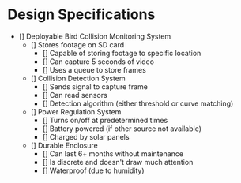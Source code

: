 Design Specifications
=====================
- [] Deployable Bird Collision Monitoring System
	- [] Stores footage on SD card
		- [] Capable of storing footage to specific location
		- [] Can capture 5 seconds of video
		- [] Uses a queue to store frames
	- [] Collision Detection System
        - [] Sends signal to capture frame
        - [] Can read sensors
        - [] Detection algorithm (either threshold or curve matching)
    - [] Power Regulation System
        - [] Turns on/off at predetermined times
        - [] Battery powered (if other source not available)
        - [] Charged by solar panels
    - [] Durable Enclosure
        - [] Can last 6+ months without maintenance
        - [] Is discrete and doesn't draw much attention
        - [] Waterproof (due to humidity)